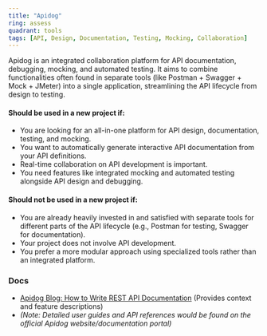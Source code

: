 ```yaml
---
title: "Apidog"
ring: assess
quadrant: tools
tags: [API, Design, Documentation, Testing, Mocking, Collaboration]
---
```


Apidog is an integrated collaboration platform for API documentation, debugging, mocking, and automated testing. It aims to combine functionalities often found in separate tools (like Postman + Swagger + Mock + JMeter) into a single application, streamlining the API lifecycle from design to testing.

#### Should be used in a new project if:

* You are looking for an all-in-one platform for API design, documentation, testing, and mocking.
* You want to automatically generate interactive API documentation from your API definitions.
* Real-time collaboration on API development is important.
* You need features like integrated mocking and automated testing alongside API design and debugging.

#### Should not be used in a new project if:

* You are already heavily invested in and satisfied with separate tools for different parts of the API lifecycle (e.g., Postman for testing, Swagger for documentation).
* Your project does not involve API development.
* You prefer a more modular approach using specialized tools rather than an integrated platform.

### Docs

* [Apidog Blog: How to Write REST API Documentation](https://apidog.com/blog/apps-to-generate-rest-api-documentation/) (Provides context and feature descriptions)
* *(Note: Detailed user guides and API references would be found on the official Apidog website/documentation portal)*